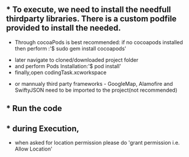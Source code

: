 ## * To execute, we need to install the needfull thirdparty libraries. There is a custom podfile provided to install the needed.

* Through cocoaPods is best recommended: if no cocoapods installed then perform :'$ sudo gem install cocoapods'
- later navigate to cloned/downloaded project folder
- and perform Pods Installation:'$ pod install'
- finally,open codingTask.xcworkspace

* or mannualy third party frameworks - GoogleMap, Alamofire and SwiftyJSON need to be imported to the project(not recommended) 

## * Run the code

## * during Execution, 
- when asked for location permission please do 'grant permission i.e. Allow Location'
